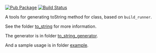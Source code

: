 [![Pub Package](https://img.shields.io/pub/v/to_string_generator.svg)](https://pub.dev/packages/to_string_generator) 
[![Build Status](https://travis-ci.org/lvsecoto/to_string.svg?branch=master)](https://travis-ci.org/lvsecoto/to_string)

A tools for generating toString method for class, based on `build_runner`.

See the folder [to_string](https://github.com/lvsecoto/to_string/tree/master/to_string) for more information.

The generator is in folder [to_string_generator](https://github.com/lvsecoto/to_string/tree/master/to_string_generator).

And a sample usage is in folder [example](https://github.com/lvsecoto/to_string/tree/master/example).

